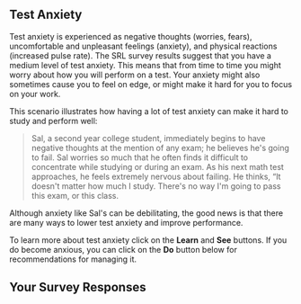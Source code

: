 ## Test Anxiety

Test anxiety is experienced as negative thoughts (worries, fears), uncomfortable and unpleasant feelings (anxiety), and physical reactions (increased pulse rate). The SRL survey results suggest that you have a medium level of test anxiety. This means that from time to time you might worry about how you will perform on a test. Your anxiety might also sometimes cause you to feel on edge, or might make it hard for you to focus on your work. 

This scenario illustrates how having a lot of test anxiety can make it hard to study and perform well:

> Sal, a second year college student, immediately begins to have negative thoughts at the mention of any exam; he believes he's going to fail. Sal worries so much that he often finds it difficult to concentrate while studying or during an exam. As his next math test approaches, he feels extremely nervous about failing. He thinks, “It doesn't matter how much I study. There's no way I'm going to pass this exam, or this class.

Although anxiety like Sal's can be debilitating, the good news is that there are many ways to lower test anxiety and improve performance.

To learn more about test anxiety click on the **Learn** and **See** buttons. If you do become anxious, you can click on the **Do** button below for recommendations for managing it. 

## Your Survey Responses
